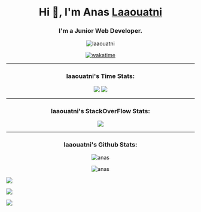 <!--Hi, I’m @Laaouatni-->

<h1 align="center">Hi 👋, I'm Anas <a href="https://github.com/Laaouatni" target="_blank">Laaouatni</a></h1>

<h3 align="center">I'm a Junior Web Developer.</h3>

<!--<p align="center">🕐 I Recently Found Out <u>FreeCodeCamp</u><br> ✅ So in September, I Finally Started...<br>👨‍💻Trying to Create Mini-Projects and Doing Courses, Read Documentation or Watching Programming Videos on Youtube!</p>-->



<div align="center">
<img src="https://komarev.com/ghpvc/?username=laaouatni&label=Profile%20views&color=0e75b6&style=flat" alt="laaouatni" />

  [![wakatime](https://wakatime.com/badge/user/350b968c-4c68-4401-ad27-cb1cae388bbf.svg)](https://wakatime.com/@350b968c-4c68-4401-ad27-cb1cae388bbf)
</div>

<hr>

<h3 align="center">laaouatni's Time Stats:</h3>
<div align="center">
<a href="https://wakatime.com"><img src="https://wakatime.com/share/@Laaouatni/a7e54b2f-a801-4859-bffd-23f974a5a41a.png" /></a>
<a href="https://wakatime.com"><img src="https://wakatime.com/share/@350b968c-4c68-4401-ad27-cb1cae388bbf/03bae6f1-10e9-4f3a-b167-02ec71c4efc5.png" /></a>
</div>

<hr>

<h3 align="center">laaouatni's StackOverFlow Stats:</h3>
<p align="center"><img align="center" src="https://stackoverflow-card.vercel.app/?userID=17716837&theme=stackoverflow-light"></img><p>

<hr>


<h3 align="center">laaouatni's Github Stats:</h3>
<p align="center"><img align="center" src="https://github-readme-stats.vercel.app/api?username=Laaouatni&show_icons=true&hide_border=true" alt="anas" /></p>

<p align="center">
<img align="center" src="https://github-profile-trophy.vercel.app/?username=Laaouatni" alt="anas" />
</p>

![](https://activity-graph.herokuapp.com/graph?username=Laaouatni&theme=react-dark)

![](https://github-readme-streak-stats.herokuapp.com/?user=Laaouatni&theme=dark)


<!---
Laaouatni/Laaouatni is a ✨ special ✨ repository because its `README.md` (this file) appears on your GitHub profile.
You can click the Preview link to take a look at your changes.
--->
  

  ![](https://visitor-badge.glitch.me/badge?page_id=Laaouatni)
